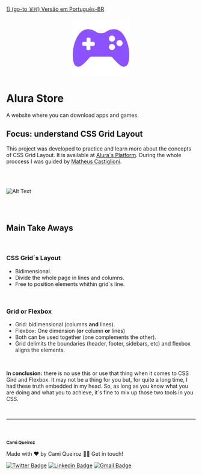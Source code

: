 [🔃 (go-to 🇧🇷) Versão em Português-BR](https://github.com/camimq/alura_store/blob/main/README_pt-BR.md)

<p align="center"><img width="150px" src="./assets/img/games.svg"></p>

# Alura Store

A website where you can download apps and games.

## Focus: understand CSS Grid Layout

This project was developed to practice and learn more about the concepts of CSS Grid Layout. It is available at [Alura´s Platform](https://cursos.alura.com.br/course/css-grid-layout). During the whole proccess I was guided by [Matheus Castiglioni](https://github.com/mahenrique94).

</br>
</br>

![Alt Text](https://media.giphy.com/media/pgWufprDayUu4lwEzQ/giphy.gif)

</br>
</br>

## Main Take Aways

</br>

### CSS Grid´s Layout

- Bidimensional.
- Divide the whole page in lines and columns.
- Free to position elements whithin grid´s line.

</br>

### Grid or Flexbox

- Grid: bidimensional (columns **and** lines).
- Flexbox: One dimension (**or** column **or** lines)
- Both can be used together (one complements the other).
- Grid delimits the boundaries (header, footer, sidebars, etc) and flexbox aligns the elements.

</br>

**In conclusion:** there is no use this or use that thing when it comes to CSS Gird and Flexbox. It may not be a thing for you but, for quite a long time, I had these truth embedded in my head. So, as long as you know what you are doing and what you to achieve, it´s fine to mix up those two tools in you CSS.

</br>

---

</br>

<a href="https://camimq.medium.com/">
 <img style="border-radius: 50%;" src="https://media-exp1.licdn.com/dms/image/C4D03AQE602E-ksidJw/profile-displayphoto-shrink_800_800/0/1604066056328?e=1627516800&v=beta&t=z3iaLBbVRjjZC-KPNgAswiZYx104VkgqnW0_Thu7MrQ" width="100px;" alt=""/>
 <br />
 <sub><b>Cami Queiroz</b></sub></a> <a href="https://camimq.medium.com/" title="Medium"></a>


Made with ❤️ by Cami Queiroz 👋🏽 Get in touch!

[![Twitter Badge](https://img.shields.io/badge/-@camimq-1ca0f1?style=flat-square&labelColor=1ca0f1&logo=twitter&logoColor=white&link=https://twitter.com/camimq)](https://twitter.com/camimq) [![Linkedin Badge](https://img.shields.io/badge/-Cami-blue?style=flat-square&logo=Linkedin&logoColor=white&link=https://www.linkedin.com/in/camilaqueiroz)](https://www.linkedin.com/in/camilaqueiroz) 
[![Gmail Badge](https://img.shields.io/badge/-camidmq@gmail.com-c14438?style=flat-square&logo=Gmail&logoColor=white&link=mailto:camidmq@gmail.com)](mailto:camidmq@gmail.com)
